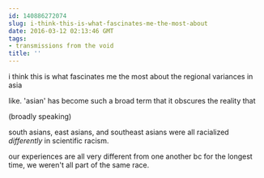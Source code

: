 ```yaml
---
id: 140886272074
slug: i-think-this-is-what-fascinates-me-the-most-about
date: 2016-03-12 02:13:46 GMT
tags:
- transmissions from the void
title: ''
---
```


i think this is what fascinates me the most about the regional variances in asia

like. 'asian' has become such a broad term that it obscures the reality that

(broadly speaking)

south asians, east asians, and southeast asians were all racialized *differently* in scientific racism.

our experiences are all very different from one another bc for the longest time, we weren't all part of the same race.